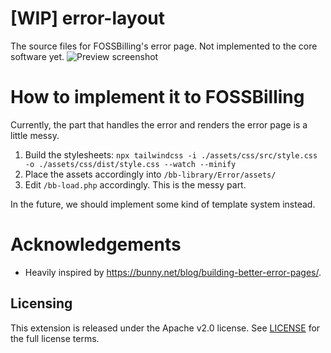 # [WIP] error-layout
The source files for FOSSBilling's error page. Not implemented to the core software yet.
![Preview screenshot](https://user-images.githubusercontent.com/35808275/181360799-6bcfe059-9742-45d1-9061-eeeac7044e43.png)

# How to implement it to FOSSBilling
Currently, the part that handles the error and renders the error page is a little messy.
1. Build the stylesheets: `npx tailwindcss -i ./assets/css/src/style.css -o ./assets/css/dist/style.css --watch --minify`
2. Place the assets accordingly into `/bb-library/Error/assets/`
3. Edit `/bb-load.php` accordingly. This is the messy part.

In the future, we should implement some kind of template system instead.

# Acknowledgements
* Heavily inspired by https://bunny.net/blog/building-better-error-pages/.

## Licensing
This extension is released under the Apache v2.0 license. See [LICENSE](https://github.com/FOSSBilling/error-layout/blob/master/LICENSE) for the full license terms.
